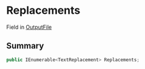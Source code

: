 # Replacements

Field in [OutputFile](/api/csharp/yarn.compiler.upgrader.upgraderesult.outputfile.md)

## Summary



```csharp
public IEnumerable<TextReplacement> Replacements;
```

